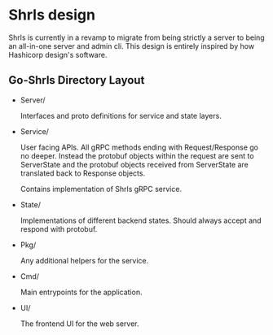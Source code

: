 # Shrls design

Shrls is currently in a revamp to migrate from being strictly a server to being
an all-in-one server and admin cli. This design is entirely inspired by how
Hashicorp design's software.

## Go-Shrls Directory Layout

- Server/

  Interfaces and proto definitions for service and state layers.

- Service/

  User facing APIs. All gRPC methods ending with Request/Response go no deeper.
  Instead the protobuf objects within the request are sent to ServerState and
  the protobuf objects received from ServerState are translated back to
  Response objects.

  Contains implementation of Shrls gRPC service.

- State/

  Implementations of different backend states. Should always accept and respond
  with protobuf.

- Pkg/

  Any additional helpers for the service.

- Cmd/

  Main entrypoints for the application.

- UI/

  The frontend UI for the web server.
